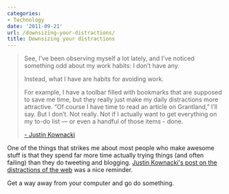 ```yaml
---
categories:
- Technology
date: '2011-09-21'
url: /downsizing-your-distractions/
title: Downsizing your distractions
---
```


<blockquote>See, I’ve been observing myself a lot lately, and I’ve noticed something odd about my work habits: I don’t have any.

Instead, what I have are habits for avoiding work.

For example, I have a toolbar filled with bookmarks that are supposed to save me time, but they really just make my daily distractions more attractive. “Of course I have time to read an article on Grantland,” I’ll say. But I don’t. Not really. Not if I actually want to get everything on my to-do list — or even a handful of those items - done.

<a href="http://www.justinkownacki.com/2011/08/26/why-im-ruthlessly-downsizing-my-life/">- Justin Kownacki</a></blockquote>

One of the things that strikes me about most people who make awesome stuff is that they spend far more time actually trying things (and often failing) than they do tweeting and blogging. <a href="http://www.justinkownacki.com/2011/08/26/why-im-ruthlessly-downsizing-my-life/">Justin Kownacki's post on the distractions of the web</a> was a nice reminder.

Get a way away from your computer and go do something.